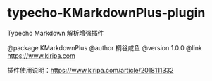 # typecho-KMarkdownPlus-plugin
Typecho Markdown 解析增强插件

@package KMarkdownPlus
@author 桐谷咸鱼
@version 1.0.0
@link https://www.kiripa.com

插件使用说明：https://www.kiripa.com/article/2018111332
